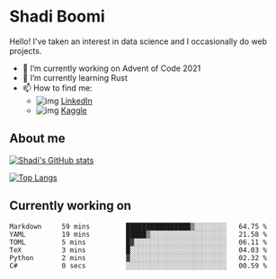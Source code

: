 # Shadi Boomi

Hello! I've taken an interest in data science and I occasionally do web projects.

- 🔭 I’m currently working on Advent of Code 2021
- 🌱 I’m currently learning Rust
- 📫 How to find me: 
  - ![img](https://www.linkedin.com/favicon.ico) [LinkedIn](https://www.linkedin.com/in/shadiboomi/)
  - ![img](https://www.kaggle.com/static/images/favicon.ico) [Kaggle](https://www.kaggle.com/sboomi)

##  About me

[![Shadi's GitHub stats](https://github-readme-stats.vercel.app/api?username=sboomi&show_icons=true&theme=radical)](https://github.com/anuraghazra/github-readme-stats)

[![Top Langs](https://github-readme-stats.vercel.app/api/top-langs/?username=sboomi&layout=compact&theme=default)](https://github.com/anuraghazra/github-readme-stats)

## Currently working on

<!--START_SECTION:waka-->

```text
Markdown     59 mins         ████████████████▒░░░░░░░░   64.75 %
YAML         19 mins         █████▒░░░░░░░░░░░░░░░░░░░   21.58 %
TOML         5 mins          █▓░░░░░░░░░░░░░░░░░░░░░░░   06.11 %
TeX          3 mins          █░░░░░░░░░░░░░░░░░░░░░░░░   04.03 %
Python       2 mins          ▓░░░░░░░░░░░░░░░░░░░░░░░░   02.32 %
C#           0 secs          ░░░░░░░░░░░░░░░░░░░░░░░░░   00.59 %
```

<!--END_SECTION:waka-->
